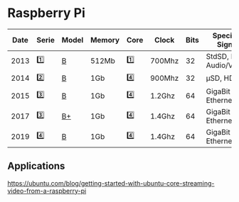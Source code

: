 # Raspberry Pi

| Date | Serie   | Model                                                                              | Memory | Core | Clock | Bits | Specific Signs    | Power Supply | Videos                                       |
|------|---------|------------------------------------------------------------------------------------|--------|------|-------|------|-------------------|--------------|----------------------------------------------|
| 2013 | :one:   | [B](https://raspberry-projects.com/pi/category/pi-hardware/raspberry-pi-model-b)  | 512Mb  | :one: | 700Mhz |  32 | StdSD, RCA Audio/Video | 1A       | [:tv:](https://www.youtube.com/watch?v=U7Dj7R8bu4k)       |
| 2014 | [:two:](https://www.raspberrypi.org/products/raspberry-pi-2-model-b/)   | [B](https://raspberry-projects.com/pi/category/pi-hardware/raspberry-pi-2-model-b)| 1Gb  | :four: | 900Mhz | 32 |  μSD, HDMI  | 1A       | [:tv:](https://www.youtube.com/watch?v=jmPgdcec53s)       |
| 2015 | [:three:](https://www.raspberrypi.org/products/raspberry-pi-3-model-b/)  | [B](https://raspberry-projects.com/pi/category/pi-hardware/raspberry-pi-3-model-b)| 1Gb  | :four: | 1.2Ghz | 64 | GigaBit Ethernet |2.1A       | [:tv:](https://www.youtube.com/watch?v=T_WlF9I5EGw)       |
| 2017 | [:three:](https://www.raspberrypi.org/products/raspberry-pi-3-model-b-plus/) | [B+](https://raspberry-projects.com/pi/category/pi-hardware/raspberry-pi-3-model-b-pi-hardware)| 1Gb  | :four: | 1.4Ghz | 64 | GigaBit Ethernet |2.5A       | [:tv:](https://www.youtube.com/watch?v=izceGfkUtZU)       |
| 2019 | [:four:](https://raspberry-projects.com/pi/category/pi-hardware/raspberry-pi-4/) | [B](https://www.raspberrypi.org/products/raspberry-pi-4-model-b/)| 1Gb  | :four: | 1.4Ghz | 64 | GigaBit Ethernet |2.5A       | [:tv:](https://www.youtube.com/watch?v=izceGfkUtZU)       |



## Applications

https://ubuntu.com/blog/getting-started-with-ubuntu-core-streaming-video-from-a-raspberry-pi







